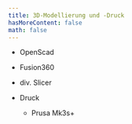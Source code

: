 ```yaml
---
title: 3D-Modellierung und -Druck
hasMoreContent: false
math: false
---
```

* OpenScad
* Fusion360
* div. Slicer

* Druck
  * Prusa Mk3s+

<!--more-->
